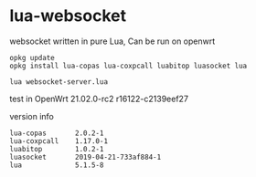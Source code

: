 # lua-websocket
websocket written in pure Lua, Can be run on openwrt

```shell
opkg update
opkg install lua-copas lua-coxpcall luabitop luasocket lua

lua websocket-server.lua
```

test in OpenWrt 21.02.0-rc2 r16122-c2139eef27

version info
```
lua-copas	    2.0.2-1
lua-coxpcall	1.17.0-1
luabitop	    1.0.2-1
luasocket	    2019-04-21-733af884-1
lua	            5.1.5-8
```